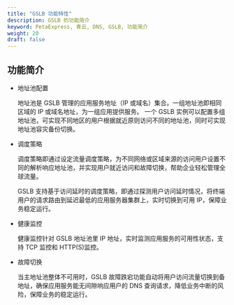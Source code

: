 ```yaml
---
title: "GSLB 功能特性"
description: GSLB 的功能简介
keyword: PetaExpress, 青云, DNS, GSLB, 功能简介
weight: 20
draft: false
---
```



## 功能简介

- 地址池配置

   地址池是 GSLB 管理的应用服务地址（IP 或域名）集合。一组地址池即相同区域的 IP 或域名地址，为一组应用提供服务。
   一个 GSLB 实例可以配置多组地址池，可实现不同地区的用户根据就近原则访问不同的地址池，同时可实现地址池容灾备份切换。

- 调度策略

  调度策略即通过设定流量调度策略，为不同网络或区域来源的访问用户设置不同的解析响应地址池，并实现用户就近访问和故障切换，帮助企业轻松管理全球流量。

  GSLB 支持基于访问延时的调度策略，即通过探测用户访问延时情况，将终端用户的请求路由到延迟最低的应用服务器集群上，实时切换到可用 IP，保障业务稳定运行。

- 健康监控

   健康监控针对 GSLB 地址池里 IP 地址，实时监测应用服务的可用性状态，支持 TCP 监控和 HTTP(S)监控。

- 故障切换

   当主地址池整体不可用时，GSLB 故障跌宕功能自动将用户访问流量切换到备地址，确保应用服务能无间隙响应用户的 DNS 查询请求，降低业务中断的风险，保障业务的稳定运行。
